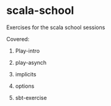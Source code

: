 # scala-school
Exercises for the scala school sessions

Covered:
1. Play-intro

2. play-asynch

3. implicits

4. options

5. sbt-exercise
